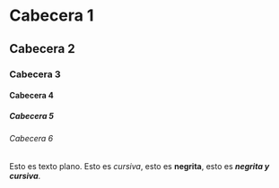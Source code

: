 # Cabecera 1

## Cabecera 2

### Cabecera 3

#### Cabecera 4

##### Cabecera 5

###### Cabecera 6

Esto es texto plano. Esto es *cursiva*, esto es **negrita**, esto es ***negrita y cursiva***.

